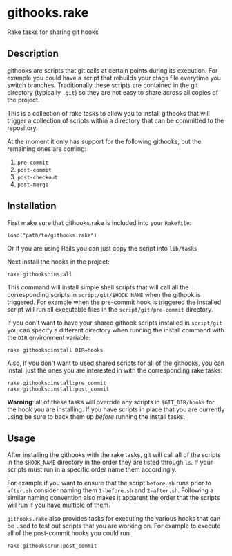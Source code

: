 # githooks.rake

Rake tasks for sharing git hooks

## Description

githooks are scripts that git calls at certain points during its
execution. For example you could have a script that rebuilds your
ctags file everytime you switch branches. Traditionally these scripts
are contained in the git directory (typically `.git`) so they are not
easy to share across all copies of the project.

This is a collection of rake tasks to allow you to install githooks
that will trigger a collection of scripts within a directory that can
be committed to the repository.

At the moment it only has support for the following githooks, but the
remaining ones are coming:

 1. `pre-commit`
 2. `post-commit`
 3. `post-checkout`
 4. `post-merge`

## Installation

First make sure that githooks.rake is included into your `Rakefile`:

    load("path/to/githooks.rake")

Or if you are using Rails you can just copy the script into `lib/tasks`

Next install the hooks in the project:

    rake githooks:install

This command will install simple shell scripts that will call all the
corresponding scripts in `script/git/$HOOK_NAME` when the githook is
triggered. For example when the pre-commit hook is triggered the
installed script will run all executable files in the
`script/git/pre-commit` directory.

If you don't want to have your shared githook scripts installed in
`script/git` you can specify a different directory when running the
install command with the `DIR` environment variable:

    rake githooks:install DIR=hooks

Also, if you don't want to used shared scripts for all of the
githooks, you can install just the ones you are interested in with the
corresponding rake tasks:

    rake githooks:install:pre_commit
    rake githooks:install:post_commit

**Warning**: all of these tasks will override any scripts in
`$GIT_DIR/hooks` for the hook you are installing. If you have scripts
in place that you are currently using be sure to back them up *before*
running the install tasks.

## Usage

After installing the githooks with the rake tasks, git will call all
of the scripts in the `$HOOK_NAME` directory in the order they are
listed through `ls`. If your scripts must run in a specific order name
them accordingly.

For example if you want to ensure that the script `before.sh` runs
prior to `after.sh` consider naming them `1-before.sh` and
`2-after.sh`. Following a similar naming convention also makes it
apparent the order that the scripts will run if you have multiple of
them.

`githooks.rake` also provides tasks for executing the various hooks
that can be used to test out scripts that you are working on. For
example to execute all of the post-commit hooks you could run

    rake githooks:run:post_commit
